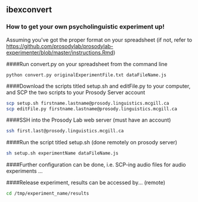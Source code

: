 ## ibexconvert

### How to get your own psycholinguistic experiment up!
Assuming you've got the proper format on your spreadsheet (if not, refer to https://github.com/prosodylab/prosodylab-experimenter/blob/master/instructions.Rmd)

####Run convert.py on your spreadsheet from the command line

``` {r, engine='bash', count_lines}
python convert.py originalExperimentFile.txt dataFileName.js 
```

####Download the scripts titled setup.sh and editFile.py to your computer, and SCP the two scripts to your Prosody Server account

``` sh
scp setup.sh firstname.lastname@prosody.linguistics.mcgill.ca
scp editFile.py firstname.lastname@prosody.linguistics.mcgill.ca
```

####SSH into the Prosody Lab web server (must have an account)

``` sh
ssh first.last@prosody.linguistics.mcgill.ca
```

####Run the script titled setup.sh (done remotely on prosody server)

``` sh
sh setup.sh experimentName dataFileName.js
```

####Further configuration can be done, i.e. SCP-ing audio files for audio experiments
...

####Release experiment, results can be accessed by... (remote)

``` sh
cd /tmp/experiment_name/results
```
